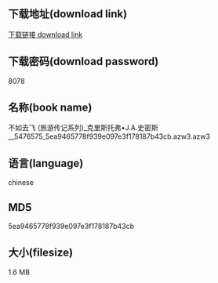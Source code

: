 ## 下载地址(download link)
[下载链接 download link](https://voluble-croquembouche-d321dc.netlify.app/?s=%E4%B8%8D%E5%A6%82%E5%8E%BB%E9%A3%9E+%28%E6%97%85%E6%B8%B8%E4%BC%A0%E8%AE%B0%E7%B3%BB%E5%88%97%29_%E5%85%8B%E9%87%8C%E6%96%AF%E6%89%98%E5%BC%97%E2%80%A2J.A.%E5%8F%B2%E5%AF%86%E6%96%AF__5476575_5ea9465778f939e097e3f178187b43cb.azw3)

## 下载密码(download password)
8078

## 名称(book name)
不如去飞 (旅游传记系列)_克里斯托弗•J.A.史密斯__5476575_5ea9465778f939e097e3f178187b43cb.azw3.azw3

## 语言(language)
chinese

## MD5
5ea9465778f939e097e3f178187b43cb

## 大小(filesize)
1.6 MB
